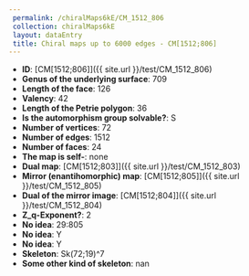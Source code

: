 ```yaml
--- 
 permalink: /chiralMaps6kE/CM_1512_806 
 collection: chiralMaps6kE
 layout: dataEntry
 title: Chiral maps up to 6000 edges - CM[1512;806]
---
```


- **ID**: [CM[1512;806]]({{ site.url }}/test/CM_1512_806)
- **Genus of the underlying surface**: 709
- **Length of the face**: 126
- **Valency**: 42
- **Length of the Petrie polygon**: 36
- **Is the automorphism group solvable?**: S
- **Number of vertices**: 72
- **Number of edges**: 1512
- **Number of faces**: 24
- **The map is self-**: none
- **Dual map**: [CM[1512;803]]({{ site.url }}/test/CM_1512_803)
- **Mirror (enantihomorphic) map**: [CM[1512;805]]({{ site.url }}/test/CM_1512_805)
- **Dual of the mirror image**: [CM[1512;804]]({{ site.url }}/test/CM_1512_804)
- **Z_q-Exponent?**: 2
- **No idea**:  29:805
- **No idea**: Y
- **No idea**: Y
- **Skeleton**: Sk(72;19)^7
- **Some other kind of skeleton**: nan
